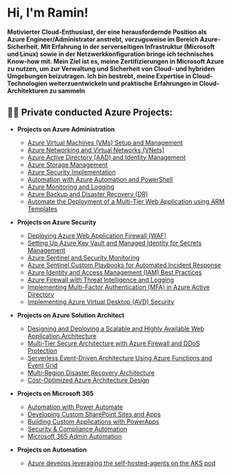 <h1>Hi, I'm Ramin! </h1>
<b>Motivierter Cloud-Enthusiast, der eine herausfordernde Position als Azure 
Engineer/Administrator anstrebt, vorzugsweise im Bereich Azure-Sicherheit. Mit 
Erfahrung in der serverseitigen Infrastruktur (Microsoft und Linux) sowie in der 
Netzwerkkonfiguration bringe ich technisches Know-how mit. Mein Ziel ist es, 
meine Zertifizierungen in Microsoft Azure zu nutzen, um zur Verwaltung und 
Sicherheit von Cloud- und hybriden Umgebungen beizutragen. Ich bin bestrebt, meine 
Expertise in Cloud-Technologien weiterzuentwickeln und praktische Erfahrungen in 
Cloud-Architekturen zu sammeln</b>

<h2>👨‍💻 Private conducted Azure Projects:</h2>

- <b>Projects on Azure Administration</b>
  - [Azure Virtual Machines (VMs) Setup and Management](https://github.com/Ramin-sec/Azure-Projects/blob/main/Azure%20Admin)
  - [Azure Networking and Virtual Networks (VNets)](https://github.com/Ramin-sec/Azure-Projects/blob/main/Azure%20Admin)
  - [Azure Active Directory (AAD) and Identity Management](https://github.com/Ramin-sec/Azure-Projects/blob/main/Azure%20Admin)
  - [Azure Storage Management](https://github.com/Ramin-sec/Azure-Projects/blob/main/Azure%20Admin)
  - [Azure Security Implementation](https://github.com/Ramin-sec/Azure-Projects/blob/main/Azure%20Admin)
  - [Automation with Azure Automation and PowerShell](https://github.com/Ramin-sec/Azure-Projects/blob/main/Azure%20Admin)
  - [Azure Monitoring and Logging](https://github.com/Ramin-sec/Azure-Projects/blob/main/Azure%20Admin)
  - [Azure Backup and Disaster Recovery (DR)](https://github.com/Ramin-sec/Azure-Projects/blob/main/Azure%20Admin)
  - [Automate the Deployment of a Multi-Tier Web Application using ARM Templates](https://github.com/Ramin-sec/Azure-Projects/blob/main/Azure%20Admin)
    
- <b>Projects on Azure Security</b>
  - [Deploying Azure Web Application Firewall (WAF)](https://github.com/Ramin-sec/Azure-Projects/blob/main/Azure%20Security)
  - [Setting Up Azure Key Vault and Managed Identity for Secrets Management](https://github.com/Ramin-sec/Azure-Projects/blob/main/Azure%20Security)
  - [Azure Sentinel and Security Monitoring](https://github.com/Ramin-sec/Azure-Projects/blob/main/Azure%20Security)
  - [Azure Sentinel Custom Playbooks for Automated Incident Response](https://github.com/Ramin-sec/Azure-Projects/blob/main/Azure%20Security)
  - [ Azure Identity and Access Management (IAM) Best Practices](https://github.com/Ramin-sec/Azure-Projects/blob/main/Azure%20Security)
  - [Azure Firewall with Threat Intelligence and Logging](https://github.com/Ramin-sec/Azure-Projects/blob/main/Azure%20Security)
  - [Implementing Multi-Factor Authentication (MFA) in Azure Active Directory](https://github.com/Ramin-sec/Azure-Projects/blob/main/Azure%20Security)
  - [Implementing Azure Virtual Desktop (AVD) Security](https://github.com/Ramin-sec/Azure-Projects/blob/main/Azure%20Security)
  
    
- <b>Projects on Azure Solution Architect</b>
  - [Designing and Deploying a Scalable and Highly Available Web Application Architecture](https://github.com/Ramin-sec/Azure-Projects/blob/main/Azure%20Architecture)
  - [Multi-Tier Secure Architecture with Azure Firewall and DDoS Protection](https://github.com/Ramin-sec/Azure-Projects/blob/main/Azure%20Architecture)
  - [Serverless Event-Driven Architecture Using Azure Functions and Event Grid](https://github.com/Ramin-sec/Azure-Projects/blob/main/Azure%20Architecture)
  - [Multi-Region Disaster Recovery Architecture](https://github.com/Ramin-sec/Azure-Projects/blob/main/Azure%20Architecture)
  - [Cost-Optimized Azure Architecture Design](https://github.com/Ramin-sec/Azure-Projects/blob/main/Azure%20Architecture)
    

- <b>Projects on Microsoft 365 </b>
  - [Automation with Power Automate](https://github.com/joshmadakor1/EncrypterPOC)
  - [Developing Custom SharePoint Sites and Apps](https://github.com/joshmadakor1/EncrypterPOC)
  - [Building Custom Applications with PowerApps](https://github.com/joshmadakor1/EncrypterPOC)
  - [Security & Compliance Automation](https://github.com/joshmadakor1/EncrypterPOC)
  - [Microsoft 365 Admin Automation](https://github.com/joshmadakor1/EncrypterPOC)

- <b>Projects on Automation </b>
   - [Azure deveops leveraging the self-hosted-agents on the AKS pod ](https://github.com/joshmadakor1/EncrypterPOC)


<!--
**joshmadakor1/joshmadakor1** is a ✨ _special_ ✨ repository because its `README.md` (this file) appears on your GitHub profile.

Here are some ideas to get you started:

- 🔭 I’m currently working on ...
- 🌱 I’m currently learning ...
- 👯 I’m looking to collaborate on ...
- 🤔 I’m looking for help with ...
- 💬 Ask me about ...
- 📫 How to reach me: ...
- 😄 Pronouns: ...
- ⚡ Fun fact: ...
-->
